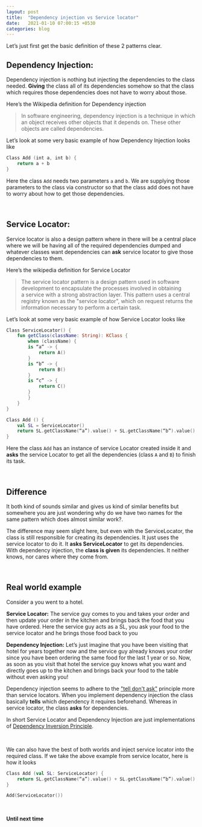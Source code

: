 ```yaml
---
layout: post
title:  "Dependency injection vs Service locator"
date:   2021-01-10 07:00:15 +0530
categories: blog
---
```



Let’s just first get the basic definition of these 2 patterns clear.

## Dependency Injection:
Dependency injection is nothing but injecting the dependencies to the class needed. **Giving** the class all of its dependencies somehow so that the class which requires those dependencies does not have to worry about those. 

Here’s the Wikipedia definition for Dependency injection
>In software engineering, dependency injection is a technique in which an object receives other objects that it depends on. These other objects are called dependencies. 

Let’s look at some very basic example of how Dependency Injection looks like 

```kotlin
Class Add (int a, int b) {
	return a + b
}
```

Here the class `Add` needs two parameters `a` and `b`. We are supplying those parameters to the class via constructor so that the class add does not have to worry about how to get those dependencies.

<br/>

## Service Locator:
Service locator is also a design pattern where in there will be a central place where we will be having all of the required dependencies dumped and whatever classes want dependencies can **ask** service locator to give those dependencies to them.

Here’s the wikipedia definition for Service Locator
>The service locator pattern is a design pattern used in software development to encapsulate the processes involved in obtaining a service with a strong abstraction layer. This pattern uses a central registry known as the "service locator", which on request returns the information necessary to perform a certain task.

Let’s look at some very basic example of how Service Locator looks like

```kotlin
Class ServiceLocator() {
	fun getClass(className: String): KClass {
		when (className) {
		is “a” -> {
			return A()
		}
		is “b” -> {
			return B()
		}
		is “c” -> {
			return C()
		}
		}
	}
}

Class Add () {
	val SL = ServiceLocator()
	return SL.getClassName(“a”).value() + SL.getClassName(“b”).value()
}
```

Here the class `Add` has an instance of service Locator created inside it and **asks** the service Locator to get all the dependencies (class `A` and `B`) to finish its task.

<br />


## Difference
It both kind of sounds similar and gives us kind of similar benefits  but somewhere you are just wondering why do we have two names for the same pattern which does almost similar work?.

The difference may seem slight here, but even with the ServiceLocator, the class is still responsible for creating its dependencies. It just uses the service locator to do it.  It **asks ServiceLocator** to get its dependencies. With dependency injection, the **class is given** its dependencies. It neither knows, nor cares where they come from. 

<br/>

## Real world example

Consider a you went to a hotel.

**Service Locator:** The service guy comes to you and takes your order and then update your order in the kitchen and brings back the food that you have ordered. Here the service guy acts as a SL, you ask your food to the service locator and he brings those food back to you

**Dependency Injection:** Let’s just imagine that you have been visiting that hotel for years together now and the service guy already knows your order since you have been ordering the same food for the last 1 year or so. Now, as soon as you visit that hotel the service guy knows what you want and directly goes up to the kitchen and brings back your food to the table without even asking you!


Dependency injection seems to adhere to the ["tell don't ask"](https://anirudhuppunda.in/2020/11/tell-dont-ask-principle) principle more than service locators. When you implement dependency injection the class basically **tells** which dependency it requires beforehand. Whereas in service locator, the class **asks** for dependencies.

In short Service Locator and Dependency Injection are just implementations of [Dependency Inversion Principle](https://en.wikipedia.org/wiki/Dependency_inversion_principle).

<br />

We can also have the best of both worlds and inject service locator into the required class. If we take the above example from service locator, here is how it looks

```kotlin
Class Add (val SL: ServiceLocator) {
	return SL.getClassName(“a”).value() + SL.getClassName(“b”).value()
}

Add(ServiceLocator())
```

<br />

**Until next time**